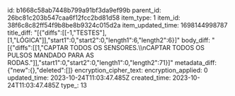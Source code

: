 id: b1668c58ab7448b799a91bf3da9ef99b
parent_id: 26bc81c203b547caa6f12fcc2bd81d58
item_type: 1
item_id: 38f6c8c82ff54f9b8be8b9324c015d2a
item_updated_time: 1698144998787
title_diff: "[{\"diffs\":[[-1,\"TESTES\"],[1,\"LÓGICA\"]],\"start1\":0,\"start2\":0,\"length1\":6,\"length2\":6}]"
body_diff: "[{\"diffs\":[[1,\"CAPTAR TODOS OS SENSORES.\\\nCAPTAR TODOS OS PULSOS MANDADO PARA AS RODAS.\"]],\"start1\":0,\"start2\":0,\"length1\":0,\"length2\":71}]"
metadata_diff: {"new":{},"deleted":[]}
encryption_cipher_text: 
encryption_applied: 0
updated_time: 2023-10-24T11:03:47.485Z
created_time: 2023-10-24T11:03:47.485Z
type_: 13